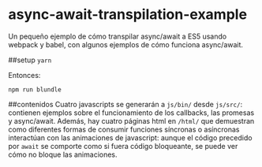 # async-await-transpilation-example
Un pequeño ejemplo de cómo transpilar async/await a ES5 usando webpack y babel, con algunos ejemplos de cómo funciona async/await.

##setup
`yarn`

Entonces:

`npm run blundle`


##contenidos
Cuatro javascripts se generarán a `js/bin/` desde `js/src/`: contienen ejemplos sobre el funcionamiento de los callbacks,
las promesas y async/await. Además, hay cuatro páginas html en `/html/` que demuestran como diferentes formas de consumir
funciones síncronas o asíncronas interactúan con las animaciones de javascript: aunque el código precedido por `await` se
comporte como si fuera código bloqueante, se puede ver cómo no bloque las animaciones.


